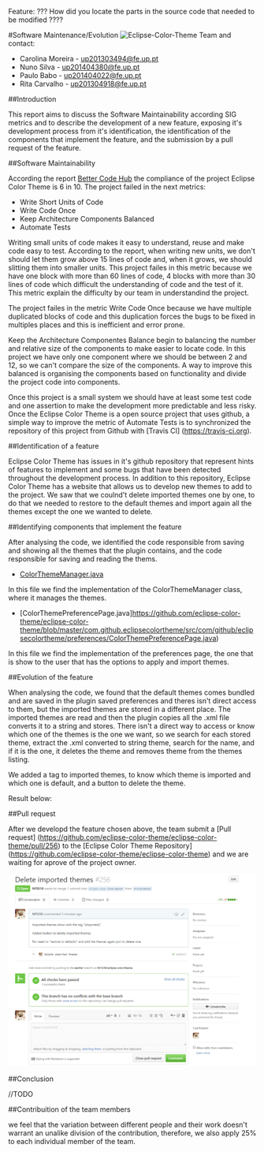 Feature: ???
How did you locate the parts in the source code that needed to be modified ????

#Software Maintenance/Evolution
![Eclipse-Color-Theme](http://p2.pdt-extensions.org/images/colorthemes/screenshot.png)
Team and contact:
* Carolina Moreira - up201303494@fe.up.pt
* Nuno Silva - up201404380@fe.up.pt
* Paulo Babo - up201404022@fe.up.pt
* Rita Carvalho - up201304918@fe.up.pt

##Introduction

This report aims to discuss the Software Maintainability according SIG metrics and to describe the development of a new feature, exposing it's development process from it's identification, the identification of the components that implement the feature, and the submission by a pull request of the feature.

##Software Maintainability

According the report [Better Code Hub](https://github.com/Miridinia/eclipse-color-theme/blob/master/ESOF-docs/Resources/Better%20Code%20Hub.pdf) the compliance of the project Eclipse Color Theme is 6 in 10. The project failed in the next metrics:

* Write Short Units of Code
* Write Code Once
* Keep Architecture Components Balanced
* Automate Tests

Writing small units of code makes it easy to understand, reuse and make code easy to test. According to the report, when writing new units, we don't should let them grow above 15 lines of code and, when it grows, we should slitting them into smaller units. This project failes in this metric because we have one block with more than 60 lines of code, 4 blocks with more than 30 lines of code which difficult the understanding of code and the test of it. This metric explain the difficulty by our team in understandind the project.

The project failes in the metric Write Code Once because we have multiple duplicated blocks of code and this duplication forces the bugs to be fixed in multiples places and this is inefficient and error prone.

Keep the Architecture Componentes Balance begin to balancing the number and relative size of the components to make easier to locate code. In this project we have only one component where we should be between 2 and 12, so we can't compare the size of the components. A way to improve this balanced is organising the components based on functionality and divide the project code into components.

Once this project is a small system we should have at least some test code and one assertion to make the development more predictable and less risky. Once the Eclipse Color Theme is a open source project that uses github, a simple way to improve the metric of Automate Tests is to synchronized the repository of this project from Github with [Travis CI] (https://travis-ci.org).

##Identification of a feature

Eclipse Color Theme has issues in it's github repository that represent hints of features to implement and some bugs that have been detected throughout the development process. In addition to this repository, Eclipse Color Theme has a website that allows us to develop new themes to add to the project. 
We saw that we coulnd't delete imported themes one by one, to do that we needed to restore to the default themes and import again all the themes except the one we wanted to delete.

##Identifying components that implement the feature

After analysing the code, we identified the code responsible from saving and showing all the themes that the plugin contains, and the code responsible for saving and reading the thems.

- [ColorThemeManager.java](https://github.com/eclipse-color-theme/eclipse-color-theme/blob/master/com.github.eclipsecolortheme/src/com/github/eclipsecolortheme/ColorThemeManager.java)

In this file we find the implementation of the ColorThemeManager class, where it manages the themes. 

- [ColorThemePreferencePage.java]https://github.com/eclipse-color-theme/eclipse-color-theme/blob/master/com.github.eclipsecolortheme/src/com/github/eclipsecolortheme/preferences/ColorThemePreferencePage.java)

In this file we find the implementation of the preferences page, the one that is show to the user that has the options to apply and import themes.


##Evolution of the feature

When analysing the code, we found that the default themes comes bundled and are saved in the plugin saved preferences and theres isn't direct access to them, but the imported themes are stored in a different place.
The imported themes are read and then the plugin copies all the .xml file converts it to a string and stores.
There isn't a direct way to access or know which one of the themes is the one we want, so we search for each stored theme, extract the .xml converted to string theme, search for the name, and if it is the one, it deletes the theme and removes theme from the themes listing. 

We added a tag to imported themes, to know which theme is imported and which one is default, and a button to delete the theme.

Result below:


##Pull request

After we developd the feature chosen above, the team submit a [Pull request] (https://github.com/eclipse-color-theme/eclipse-color-theme/pull/256) to the [Eclipse Color Theme Repository] (https://github.com/eclipse-color-theme/eclipse-color-theme) and we are waiting for aprove of the project owner.


![PullRequest](https://github.com/Miridinia/eclipse-color-theme/blob/master/ESOF-docs/Resources/pull.png)


##Conclusion

//TODO

##Contribuition of the team members

we feel that the variation between different people and their work doesn't warrant an unalike division of the contribution, therefore, we also apply 25% to each individual member of the team.
